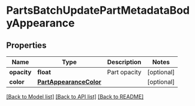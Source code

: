 # PartsBatchUpdatePartMetadataBodyAppearance

## Properties
Name | Type | Description | Notes
------------ | ------------- | ------------- | -------------
**opacity** | **float** | Part opacity | [optional] 
**color** | [**PartAppearanceColor**](PartAppearanceColor.md) |  | [optional] 

[[Back to Model list]](../README.md#documentation-for-models) [[Back to API list]](../README.md#documentation-for-api-endpoints) [[Back to README]](../README.md)


